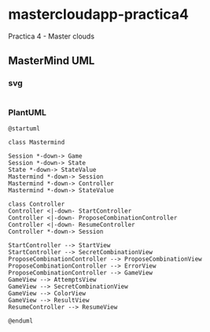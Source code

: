 # mastercloudapp-practica4
Practica 4 - Master clouds

## MasterMind UML
### svg 
<p align="center">
  <img alt="" src="https://www.plantuml.com/plantuml/img/ZLBD2i8m3BxdANeMzWOYoX1FWYXuhriEWxQH9CEB3--wJVTNr4i9tq_w9MGhQbbhxm0APqNCqOeY-ogK01SKgIYOLLRI8sGRSx0Ub-X5hJPmV6VWrReQOMWvehicIIwde4pE8QUjG-S-yyWmb6Rzx1pHmFf3SsAwas1E_bO5gqsq7uOpIkqnBLfC2RC89klcOBrM-31f6Wj67GMAKlYMixKj1V_vzip4_qdZ5RJATz6YErNqTvKbavva8id9zRzFuBXar-u8vll-y7qMs68ecpj-0G00">
</p>

### PlantUML
 ```PlantUML
 @startuml

class Mastermind

Session *-down-> Game
Session *-down-> State
State *-down-> StateValue
Mastermind *-down-> Session
Mastermind *-down-> Controller
Mastermind *-down-> StateValue

class Controller
Controller <|-down- StartController
Controller <|-down- ProposeCombinationController
Controller <|-down- ResumeController
Controller *-down-> Session

StartController --> StartView 
StartController --> SecretCombinationView
ProposeCombinationController --> ProposeCombinationView
ProposeCombinationController --> ErrorView
ProposeCombinationController --> GameView
GameView --> AttemptsView
GameView --> SecretCombinationView
GameView --> ColorView
GameView --> ResultView
ResumeController --> ResumeView

@enduml
